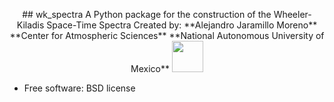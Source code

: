 <p align="center">
  ## wk_spectra
  A Python package for the construction of the Wheeler-Kiladis Space-Time Spectra
  Created by:
   **Alejandro Jaramillo Moreno**
   **Center for Atmospheric Sciences**
   **National Autonomous University of Mexico**
  <img src="https://github.com/ajaramillomoreno/wk_spectra/blob/master/CCA-color-1024x1001.png" width="50">
</p>


* Free software: BSD license

